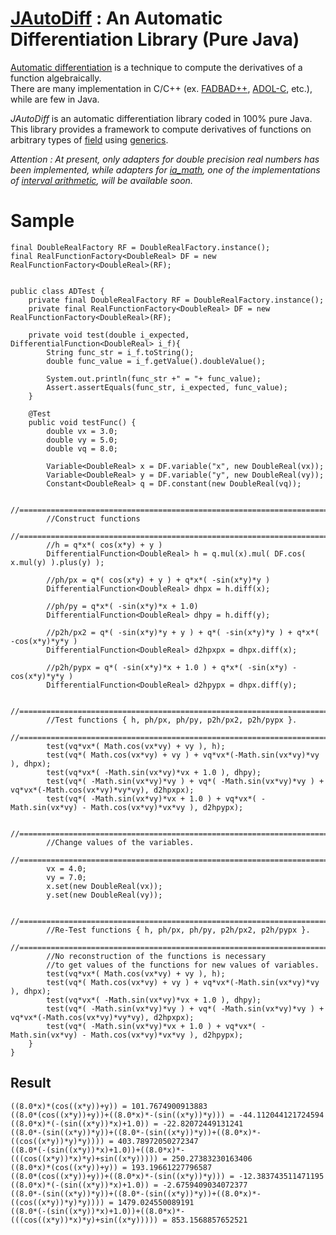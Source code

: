 # [JAutoDiff](http://uniker9.github.com/JAutoDiff/) : An Automatic Differentiation Library (Pure Java)

[Automatic differentiation](http://en.wikipedia.org/wiki/Automatic_differentiation/) 
is a technique to compute the derivatives of a function algebraically.  
There are many implementation in C/C++ (ex. 
[FADBAD++](http://www.fadbad.com/fadbad.html), 
[ADOL-C](http://projects.coin-or.org/ADOL-C), etc.), while are few in Java.

*JAutoDiff* is an automatic differentiation library coded in 100%  pure Java.  
This library provides a framework to compute derivatives of functions 
on arbitrary types of [field](http://en.wikipedia.org/wiki/Field_\(mathematics\)) 
using [generics](http://en.wikipedia.org/wiki/Generics_in_Java).

*Attention : At present, only adapters for double precision real numbers has been implemented,
  while adapters for [ia_math](http://interval.sourceforge.net/interval/java/ia_math/README.html), 
  one of the implementations of [interval arithmetic](http://en.wikipedia.org/wiki/Interval_arithmetic), 
  will be available soon.*

# Sample

	final DoubleRealFactory RF = DoubleRealFactory.instance();
	final RealFunctionFactory<DoubleReal> DF = new RealFunctionFactory<DoubleReal>(RF);


	public class ADTest {
		private final DoubleRealFactory RF = DoubleRealFactory.instance();
		private final RealFunctionFactory<DoubleReal> DF = new RealFunctionFactory<DoubleReal>(RF);

		private void test(double i_expected, DifferentialFunction<DoubleReal> i_f){
			String func_str = i_f.toString();
			double func_value = i_f.getValue().doubleValue();
		
			System.out.println(func_str +" = "+ func_value);
			Assert.assertEquals(func_str, i_expected, func_value);
		}

		@Test
		public void testFunc() {
			double vx = 3.0;
			double vy = 5.0;
			double vq = 8.0;

			Variable<DoubleReal> x = DF.variable("x", new DoubleReal(vx));
			Variable<DoubleReal> y = DF.variable("y", new DoubleReal(vy));
			Constant<DoubleReal> q = DF.constant(new DoubleReal(vq));

			//================================================================================
			//Construct functions
			//================================================================================
			//h = q*x*( cos(x*y) + y )
			DifferentialFunction<DoubleReal> h = q.mul(x).mul( DF.cos( x.mul(y) ).plus(y) );
		
			//ph/px = q*( cos(x*y) + y ) + q*x*( -sin(x*y)*y ) 
			DifferentialFunction<DoubleReal> dhpx = h.diff(x);

			//ph/py = q*x*( -sin(x*y)*x + 1.0) 
			DifferentialFunction<DoubleReal> dhpy = h.diff(y);
		
			//p2h/px2 = q*( -sin(x*y)*y + y ) + q*( -sin(x*y)*y ) + q*x*( -cos(x*y)*y*y ) 
			DifferentialFunction<DoubleReal> d2hpxpx = dhpx.diff(x);
	
			//p2h/pypx = q*( -sin(x*y)*x + 1.0 ) + q*x*( -sin(x*y) - cos(x*y)*y*y ) 
			DifferentialFunction<DoubleReal> d2hpypx = dhpx.diff(y);

			//================================================================================
			//Test functions { h, ph/px, ph/py, p2h/px2, p2h/pypx }.
			//================================================================================
			test(vq*vx*( Math.cos(vx*vy) + vy ), h);
			test(vq*( Math.cos(vx*vy) + vy ) + vq*vx*(-Math.sin(vx*vy)*vy ), dhpx);
			test(vq*vx*( -Math.sin(vx*vy)*vx + 1.0 ), dhpy);
			test(vq*( -Math.sin(vx*vy)*vy ) + vq*( -Math.sin(vx*vy)*vy ) + vq*vx*(-Math.cos(vx*vy)*vy*vy), d2hpxpx);
			test(vq*( -Math.sin(vx*vy)*vx + 1.0 ) + vq*vx*( -Math.sin(vx*vy) - Math.cos(vx*vy)*vx*vy ), d2hpypx);

			//================================================================================
			//Change values of the variables.
			//================================================================================
			vx = 4.0;
			vy = 7.0;
			x.set(new DoubleReal(vx));
			y.set(new DoubleReal(vy));

			//================================================================================
			//Re-Test functions { h, ph/px, ph/py, p2h/px2, p2h/pypx }.
			//================================================================================
			//No reconstruction of the functions is necessary 
			//to get values of the functions for new values of variables.
			test(vq*vx*( Math.cos(vx*vy) + vy ), h);
			test(vq*( Math.cos(vx*vy) + vy ) + vq*vx*(-Math.sin(vx*vy)*vy ), dhpx);
			test(vq*vx*( -Math.sin(vx*vy)*vx + 1.0 ), dhpy);
			test(vq*( -Math.sin(vx*vy)*vy ) + vq*( -Math.sin(vx*vy)*vy ) + vq*vx*(-Math.cos(vx*vy)*vy*vy), d2hpxpx);
			test(vq*( -Math.sin(vx*vy)*vx + 1.0 ) + vq*vx*( -Math.sin(vx*vy) - Math.cos(vx*vy)*vx*vy ), d2hpypx);
		}
	}



## Result

	((8.0*x)*(cos((x*y))+y)) = 101.7674900913883
	((8.0*(cos((x*y))+y))+((8.0*x)*-(sin((x*y))*y))) = -44.112044121724594
	((8.0*x)*(-(sin((x*y))*x)+1.0)) = -22.82072449131241
	((8.0*-(sin((x*y))*y))+((8.0*-(sin((x*y))*y))+((8.0*x)*-((cos((x*y))*y)*y)))) = 403.78972050272347
	((8.0*(-(sin((x*y))*x)+1.0))+((8.0*x)*-(((cos((x*y))*x)*y)+sin((x*y))))) = 250.27383230163406
	((8.0*x)*(cos((x*y))+y)) = 193.19661227796587
	((8.0*(cos((x*y))+y))+((8.0*x)*-(sin((x*y))*y))) = -12.383743511471195
	((8.0*x)*(-(sin((x*y))*x)+1.0)) = -2.6759409034072377
	((8.0*-(sin((x*y))*y))+((8.0*-(sin((x*y))*y))+((8.0*x)*-((cos((x*y))*y)*y)))) = 1479.024550089191
	((8.0*(-(sin((x*y))*x)+1.0))+((8.0*x)*-(((cos((x*y))*x)*y)+sin((x*y))))) = 853.1568857652521

